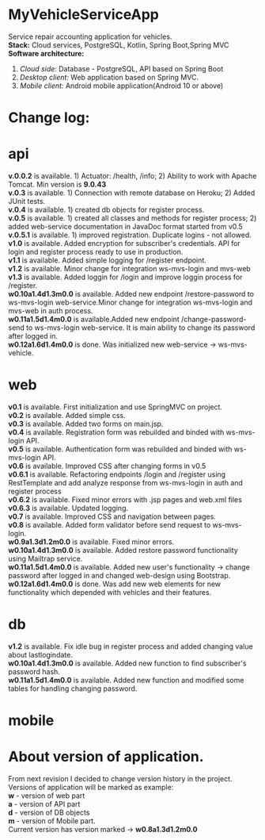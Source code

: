 # MyVehicleServiceApp
Service repair accounting application for vehicles.<br>
<b>Stack:</b> Cloud services, PostgreSQL, Kotlin, Spring Boot,Spring MVC<br>
<b>Software architecture:</b>
1. <i>Cloud side:</i> Database - PostgreSQL, API based on Spring Boot
2. <i>Desktop client:</i> Web application based on Spring MVC.
3. <i>Mobile client:</i> Android mobile application(Android 10 or above)<br>
# Change log:
# api
<b>v.0.0.2</b> is available. 1) Actuator: /health, /info; 2) Ability to work with Apache Tomcat. Min version is <b>9.0.43</b><br>
<b>v.0.3</b> is available. 1) Connection with remote database on Heroku; 2) Added JUnit tests.</b><br>
<b>v.0.4</b> is available. 1) created db objects for register process.<br>
<b>v.0.5</b> is available. 1) created all classes and methods for register process; 2) added web-service documentation in JavaDoc format 
started from v0.5<br>
<b>v.0.5.1</b> is available. 1) improved registration. Duplicate logins - not allowed.<br>
<b>v1.0</b> is available. Added encryption for subscriber's credentials. API for login and register process ready to use in production.<br>
<b>v1.1</b> is available. Added simple logging for /register endpoint.<br>
<b>v1.2</b> is available. Minor change for integration ws-mvs-login and mvs-web<br>
<b>v1.3</b> is available. Added loggin for /login and improve loggin process for /register.<br>
<b>w0.10a1.4d1.3m0.0</b> is available. Added new endpoint /restore-password to ws-mvs-login web-service.Minor change for integration ws-mvs-login and mvs-web in auth process.<br>
<b>w0.11a1.5d1.4m0.0</b> is available.Added new endpoint /change-password-send to ws-mvs-login web-service. It is main ability to change its password after logged in.<br>
<b>w0.12a1.6d1.4m0.0</b> is done. Was initialized new web-service -> ws-mvs-vehicle.

# web 
<b>v0.1</b> is available. First initialization and use SpringMVC on project.<br>
<b>v0.2</b> is available. Added simple css.<br>
<b>v0.3</b> is available. Added two forms on main.jsp.<br>
<b>v0.4</b> is available. Registration form was rebuilded and binded with ws-mvs-login API.<br>
<b>v0.5</b> is available. Authentication form was rebuilded and binded with ws-mvs-login API.<br>
<b>v0.6</b> is available. Improved CSS after changing forms in v0.5<br>
<b>v0.6.1</b> is available. Refactoring endpoints /login and /register using RestTemplate and 
              add analyze response from ws-mvs-login in auth and register process<br>
<b>v0.6.2</b> is available. Fixed minor errors with .jsp pages and web.xml files<br>
<b>v0.6.3</b> is available. Updated logging.<br>
<b>v0.7</b> is available. Improved CSS and navigation between pages.<br>
<b>v0.8</b> is available. Added form validator before send request to ws-mvs-login.<br>
<b>w0.9a1.3d1.2m0.0</b> is available. Fixed minor errors.<br>
<b>w0.10a1.4d1.3m0.0</b> is available. Added restore password functionality using Mailtrap service.<br>
<b>w0.11a1.5d1.4m0.0</b> is available. Added new user's functionality -> change password after logged in and changed web-design using Bootstrap.<br>
<b>w0.12a1.6d1.4m0.0</b> is done. Was add new web elements for new functionality which depended with vehicles and their features.
# db
<b>v1.2</b> is available. Fix idle bug in register process and added changing value about lastlogindate.<br>
<b>w0.10a1.4d1.3m0.0</b> is available. Added new function to find subscriber's password hash.<br>
<b>w0.11a1.5d1.4m0.0</b> is available. Added new function and modified some tables for handling changing password.
# mobile
# About version of application.
From next revision I decided to change version history in the project.<br>
Versions of application will be marked as example:<br>
<b>w</b> - version of web part<br>
<b>a</b> - version of API part<br>
<b>d</b> - version of DB objects<br>
<b>m</b> - version of Mobile part.<br>
Current version has version marked -> <b>w0.8a1.3d1.2m0.0</b>
